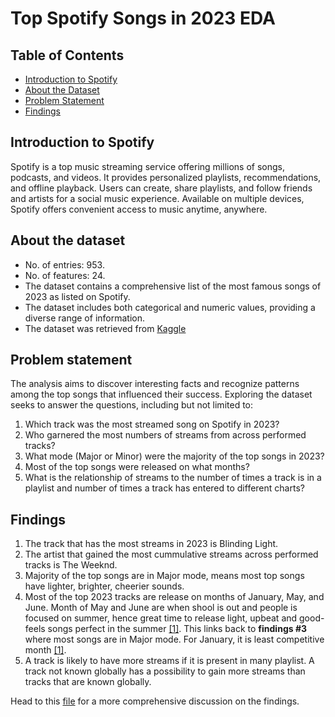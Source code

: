 # Top Spotify Songs in 2023 EDA

## Table of Contents

- [Introduction to Spotify](#introduction-to-spotify)
- [About the Dataset](#about-the-dataset)
- [Problem Statement](#problem-statement)
- [Findings](#findings)

## Introduction to Spotify

Spotify is a top music streaming service offering millions of songs, podcasts, and videos. It provides personalized playlists, recommendations, and offline playback. Users can create, share playlists, and follow friends and artists for a social music experience. Available on multiple devices, Spotify offers convenient access to music anytime, anywhere.

## About the dataset

- No. of entries: 953.
- No. of features: 24.
- The dataset contains a comprehensive list of the most famous songs of 2023 as listed on Spotify.
- The dataset includes both categorical and numeric values, providing a diverse range of information.
- The dataset was retrieved from [Kaggle](https://www.kaggle.com/datasets/nelgiriyewithana/top-spotify-songs-2023)

## Problem statement

The analysis aims to discover interesting facts and recognize patterns among the top songs that influenced their success. Exploring the dataset seeks to answer the questions, including but not limited to:

1. Which track was the most streamed song on Spotify in 2023?
2. Who garnered the most numbers of streams from across performed tracks?
3. What mode (Major or Minor) were the majority of the top songs in 2023?
4. Most of the top songs were released on what months?
5. What is the relationship of streams to the number of times a track is in a playlist and number of times a track has entered to different charts?

## Findings

1. The track that has the most streams in 2023 is Blinding Light.
2. The artist that gained the most cummulative streams across performed tracks is The Weeknd.
3. Majority of the top songs are in Major mode, means most top songs have lighter, brighter, cheerier sounds.
4. Most of the top 2023 tracks are release on months of January, May, and June. Month of May and June are when shool is out and people is focused on summer, hence great time to release light, upbeat and good-feels songs perfect in the summer [[1]](https://soundcamps.com/blog/best-time-to-release-music/). This links back to **findings #3** where most songs are in Major mode. For January, it is least competitive month [[1]](https://soundcamps.com/blog/best-time-to-release-music/).
5. A track is likely to have more streams if it is present in many playlist. A track not known globally has a possibility to gain more streams than tracks that are known globally.

Head to this [file](https://github.com/jonathannnpstl/top-spotify-songs-2023-EDA/blob/main/top_spotify_songs_eda.ipynb) for a more comprehensive discussion on the findings.
